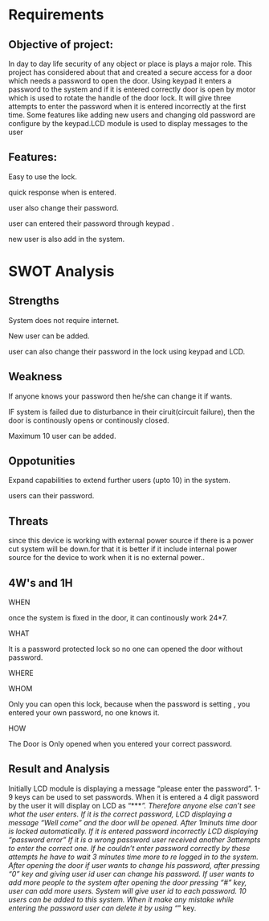 # Requirements

## Objective of project:

In day to day life security of any object or place is plays a major role. This project has considered about that and created a secure access for a door which needs a password to open the door.  Using keypad it enters a password to the system and if it is entered correctly door is open by motor which is used to rotate the handle of the door lock. It will give three attempts to enter the password when it is entered incorrectly at the first time. Some features like adding new users and changing old password are configure by the keypad.LCD module is used to display messages to the user
## Features:
Easy to use the lock.

quick response when is entered.

user also change their password.

user can entered their password through keypad .

new user is also add in the system.

# SWOT Analysis
## Strengths
System does not require internet.

New user can be added.


user can also change their password in the lock using keypad and LCD.

## Weakness
If anyone knows your password then he/she can change it if wants.

IF system is failed due to disturbance in their ciruit(circuit failure), then the door is continously opens or continously closed.

Maximum 10 user can be added.
## Oppotunities
Expand capabilities to extend further users (upto 10) in the system.

users can their password.

## Threats
since this device is working with external power source if there is a power cut system will be down.for that it is better if it include internal power source for the device to work when it is no external power..



## 4W's and 1H

WHEN

once the system is fixed in the door, it can continously work 24*7. 

WHAT

It is a password protected lock so no one can opened the door without password.

WHERE

 

WHOM

Only you can open this lock, because when the password is setting , you entered your own password, no one knows it.
 
HOW

The Door is Only opened when you entered your correct password.
## Result and Analysis

Initially LCD module is displaying a message “please enter the password”.
1-9 keys can be used to set passwords.
 When it is entered a 4 digit password by the user it will display on LCD as “****”. Therefore anyone else can’t see what the user enters.
If it is the correct password, LCD displaying a message “Well come” and the door will be opened.
After 1minuts time door is locked automatically.
If it is entered password incorrectly LCD displaying “password error”
If it is a wrong password user received another 3attempts to enter the correct one.  If he couldn’t enter password correctly by these attempts he have to wait 3 minutes time more to re logged in to the system.
After opening the door if user wants to change his password, after pressing “0” key and giving user id user can change his password.
If user wants to add more people to the system after opening the door pressing “#” key, user can add more users. System will give user id to each password.
10 users can be added to this system.
When it make any mistake while entering the password user can delete it by using “*” key.
